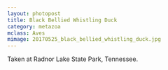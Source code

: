 ```yaml
---
layout: photopost 
title: Black Bellied Whistling Duck
category: metazoa
mclass: Aves
mimage: 20170525_black_bellied_whistling_duck.jpg
---
```



Taken at Radnor Lake State Park, Tennessee.
